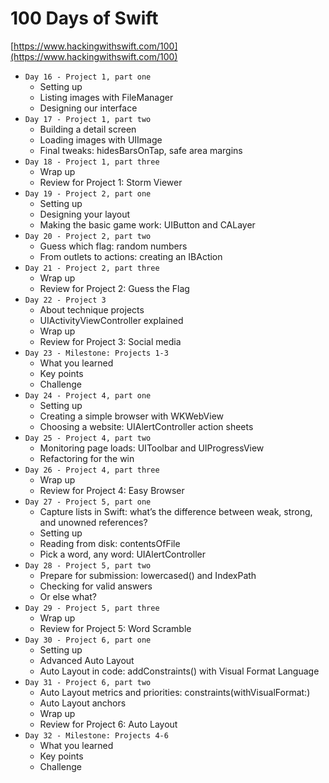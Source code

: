 # 100 Days of Swift

[https://www.hackingwithswift.com/100](https://www.hackingwithswift.com/100)

* `Day 16 - Project 1, part one`
  * Setting up
  * Listing images with FileManager
  * Designing our interface
* `Day 17 - Project 1, part two`
  * Building a detail screen
  * Loading images with UIImage
  * Final tweaks: hidesBarsOnTap, safe area margins
* `Day 18 - Project 1, part three`
  * Wrap up
  * Review for Project 1: Storm Viewer
* `Day 19 - Project 2, part one`
  * Setting up
  * Designing your layout
  * Making the basic game work: UIButton and CALayer
* `Day 20 - Project 2, part two`
  * Guess which flag: random numbers
  * From outlets to actions: creating an IBAction
* `Day 21 - Project 2, part three`
  * Wrap up
  * Review for Project 2: Guess the Flag
* `Day 22 - Project 3`
  * About technique projects
  * UIActivityViewController explained
  * Wrap up
  * Review for Project 3: Social media
* `Day 23 - Milestone: Projects 1-3`
  * What you learned
  * Key points
  * Challenge
* `Day 24 - Project 4, part one`
  * Setting up
  * Creating a simple browser with WKWebView
  * Choosing a website: UIAlertController action sheets
* `Day 25 - Project 4, part two`
  * Monitoring page loads: UIToolbar and UIProgressView
  * Refactoring for the win
* `Day 26 - Project 4, part three`
  * Wrap up
  * Review for Project 4: Easy Browser
* `Day 27 - Project 5, part one`
  * Capture lists in Swift: what’s the difference between weak, strong, and unowned references?
  * Setting up
  * Reading from disk: contentsOfFile
  * Pick a word, any word: UIAlertController
* `Day 28 - Project 5, part two`
  * Prepare for submission: lowercased() and IndexPath
  * Checking for valid answers
  * Or else what?
* `Day 29 - Project 5, part three`
  * Wrap up
  * Review for Project 5: Word Scramble
* `Day 30 - Project 6, part one`
  * Setting up
  * Advanced Auto Layout
  * Auto Layout in code: addConstraints() with Visual Format Language
* `Day 31 - Project 6, part two`
  * Auto Layout metrics and priorities: constraints(withVisualFormat:)
  * Auto Layout anchors
  * Wrap up
  * Review for Project 6: Auto Layout
* `Day 32 - Milestone: Projects 4-6`
  * What you learned
  * Key points
  * Challenge
